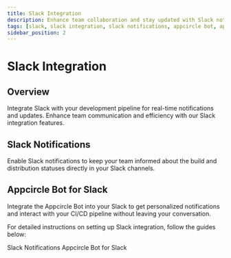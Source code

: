 ```yaml
---
title: Slack Integration
description: Enhance team collaboration and stay updated with Slack notifications and Appcircle bot for Slack.
tags: [slack, slack integration, slack notifications, appcircle bot, appcircle bot for slack]
sidebar_position: 2
---
```


# Slack Integration

## Overview

Integrate Slack with your development pipeline for real-time notifications and updates. Enhance team communication and efficiency with our Slack integration features.

## Slack Notifications

Enable Slack notifications to keep your team informed about the build and distribution statuses directly in your Slack channels.

## Appcircle Bot for Slack

Integrate the Appcircle Bot into your Slack to get personalized notifications and interact with your CI/CD pipeline without leaving your conversation.

For detailed instructions on setting up Slack integration, follow the guides below:

<ContentRef url="/account/my-organization/notifications-and-communication/slack/slack-notifications"> Slack Notifications </ContentRef>
<ContentRef url="/account/my-organization/notifications-and-communication/slack/appcircle-bot-for-slack"> Appcircle Bot for Slack </ContentRef>
